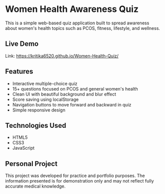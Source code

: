 # Women Health Awareness Quiz

This is a simple web-based quiz application built to spread awareness about women's health topics such as PCOS, fitness, lifestyle, and wellness.

## Live Demo
Link: https://kritika6520.github.io/Women-Health-Quiz/

## Features

- Interactive multiple-choice quiz
- 15+ questions focused on PCOS and general women's health
- Clean UI with beautiful background and blur effect
- Score saving using localStorage
- Navigation buttons to move forward and backward in quiz
- Simple responsive design

##  Technologies Used

- HTML5
- CSS3
- JavaScript

## Personal Project
This project was developed for practice and portfolio purposes. The information presented is for demonstration only and may not reflect fully accurate medical knowledge.
